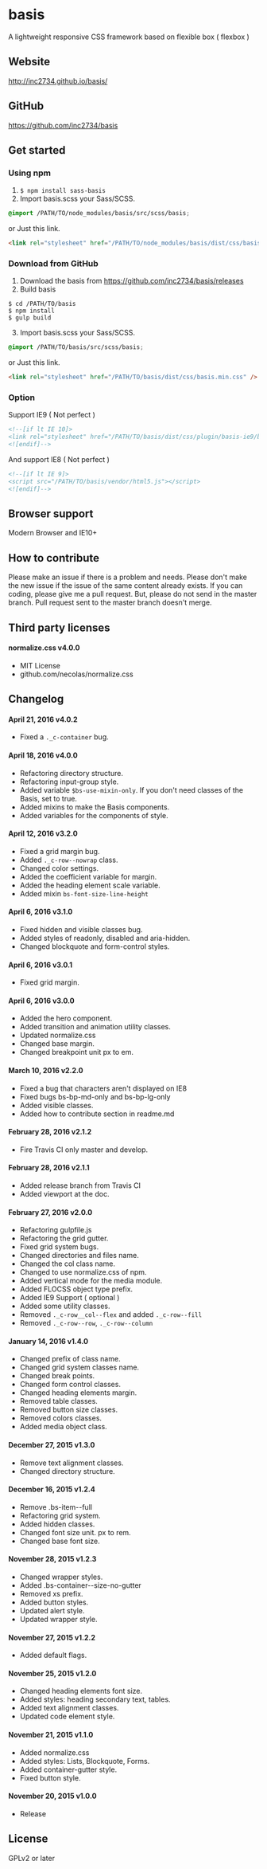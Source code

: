 # basis
A lightweight responsive CSS framework based on flexible box ( flexbox )

## Website

http://inc2734.github.io/basis/

## GitHub

https://github.com/inc2734/basis

## Get started

### Using npm

1. ```$ npm install sass-basis```
2. Import basis.scss your Sass/SCSS.
```scss
@import /PATH/TO/node_modules/basis/src/scss/basis;
```
or Just this link.
```html
<link rel="stylesheet" href="/PATH/TO/node_modules/basis/dist/css/basis.min.css" />
```

### Download from GitHub

1. Download the basis from https://github.com/inc2734/basis/releases
2. Build basis
```shell
$ cd /PATH/TO/basis
$ npm install
$ gulp build
```
3. Import basis.scss your Sass/SCSS.
```scss
@import /PATH/TO/basis/src/scss/basis;
```
or Just this link.
```html
<link rel="stylesheet" href="/PATH/TO/basis/dist/css/basis.min.css" />
```

### Option

Support IE9 ( Not perfect )

```html
<!--[if lt IE 10]>
<link rel="stylesheet" href="/PATH/TO/basis/dist/css/plugin/basis-ie9/basis-ie9.min.css" />
<![endif]-->
```

And support IE8 ( Not perfect )

```html
<!--[if lt IE 9]>
<script src="/PATH/TO/basis/vendor/html5.js"></script>
<![endif]-->
```

## Browser support
Modern Browser and IE10+

## How to contribute

Please make an issue if there is a problem and needs.
Please don't make the new issue if the issue of the same content already exists.
If you can coding, please give me a pull request.
But, please do not send in the master branch.
Pull request sent to the master branch doesn't merge.

## Third party licenses

#### normalize.css v4.0.0
* MIT License
* github.com/necolas/normalize.css

## Changelog

#### April 21, 2016 v4.0.2
* Fixed a `._c-container` bug.

#### April 18, 2016 v4.0.0
* Refactoring directory structure.
* Refactoring input-group style.
* Added variable `$bs-use-mixin-only`. If you don't need classes of the Basis, set to true.
* Added mixins to make the Basis components.
* Added variables for the components of style.

#### April 12, 2016 v3.2.0
* Fixed a grid margin bug.
* Added `._c-row--nowrap` class.
* Changed color settings.
* Added the coefficient variable for margin.
* Added the heading element scale variable.
* Added mixin `bs-font-size-line-height`

#### April 6, 2016 v3.1.0
* Fixed hidden and visible classes bug.
* Added styles of readonly, disabled and aria-hidden.
* Changed blockquote and form-control styles.

#### April 6, 2016 v3.0.1
* Fixed grid margin.

#### April 6, 2016 v3.0.0
* Added the hero component.
* Added transition and animation utility classes.
* Updated normalize.css
* Changed base margin.
* Changed breakpoint unit px to em.

#### March 10, 2016 v2.2.0
* Fixed a bug that characters aren't displayed on IE8
* Fixed bugs bs-bp-md-only and bs-bp-lg-only
* Added visible classes.
* Added how to contribute section in readme.md

#### February 28, 2016 v2.1.2
* Fire Travis CI only master and develop.

#### February 28, 2016 v2.1.1
* Added release branch from Travis CI
* Added viewport at the doc.

#### February 27, 2016 v2.0.0
* Refactoring gulpfile.js
* Refactoring the grid gutter.
* Fixed grid system bugs.
* Changed directories and files name.
* Changed the col class name.
* Changed to use normalize.css of npm.
* Added vertical mode for the media module.
* Added FLOCSS object type prefix.
* Added IE9 Support ( optional )
* Added some utility classes.
* Removed `._c-row__col--flex` and added `._c-row--fill`
* Removed `._c-row--row`, `._c-row--column`

#### January 14, 2016 v1.4.0
* Changed prefix of class name.
* Changed grid system classes name.
* Changed break points.
* Changed form control classes.
* Changed heading elements margin.
* Removed table classes.
* Removed button size classes.
* Removed colors classes.
* Added media object class.

#### December 27, 2015 v1.3.0
* Remove text alignment classes.
* Changed directory structure.

#### December 16, 2015 v1.2.4
* Remove .bs-item--full
* Refactoring grid system.
* Added hidden classes.
* Changed font size unit. px to rem.
* Changed base font size.

#### November 28, 2015 v1.2.3
* Changed wrapper styles.
* Added .bs-container--size-no-gutter
* Removed xs prefix.
* Added button styles.
* Updated alert style.
* Updated wrapper style.

#### November 27, 2015 v1.2.2
* Added default flags.

#### November 25, 2015 v1.2.0
* Changed heading elements font size.
* Added styles: heading secondary text, tables.
* Added text alignment classes.
* Updated code element style.

#### November 21, 2015 v1.1.0
* Added normalize.css
* Added styles: Lists, Blockquote, Forms.
* Added container-gutter style.
* Fixed button style.

#### November 20, 2015 v1.0.0
* Release

## License

GPLv2 or later
